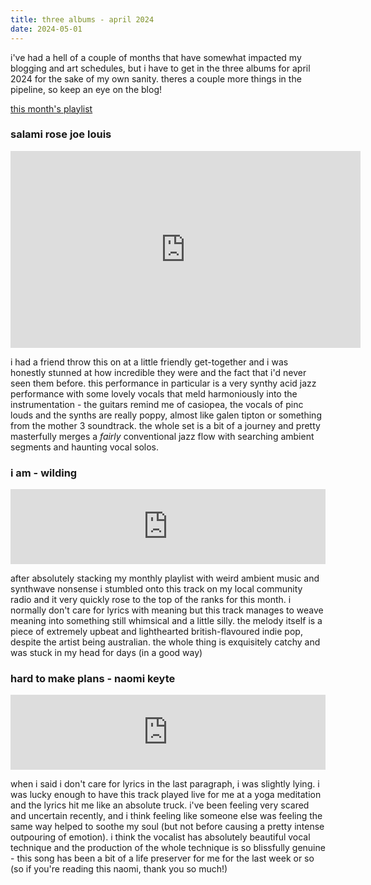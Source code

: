 ```yaml
---
title: three albums - april 2024
date: 2024-05-01
---
```


i've had a hell of a couple of months that have somewhat impacted my blogging and art schedules, but i have to get in the three albums for april 2024 for the sake of my own sanity. theres a couple more things in the pipeline, so keep an eye on the blog!

[this month's playlist](https://open.spotify.com/playlist/0O7ekqMXB3kFaLmDMQOSd4)

### salami rose joe louis
<iframe width="560" height="315" src="https://www.youtube-nocookie.com/embed/VrnEQ3TqZGE?si=STiSG-JnJZ76Pvgo" title="YouTube video player" frameborder="0" allow="accelerometer; autoplay; clipboard-write; encrypted-media; gyroscope; picture-in-picture; web-share" referrerpolicy="strict-origin-when-cross-origin" allowfullscreen></iframe>

i had a friend throw this on at a little friendly get-together and i was honestly stunned at how incredible they were and the fact that i'd never seen them before. this performance in particular is a very synthy acid jazz performance with some lovely vocals that meld harmoniously into the instrumentation - the guitars remind me of casiopea, the vocals of pinc louds and the synths are really poppy, almost like galen tipton or something from the mother 3 soundtrack. the whole set is a bit of a journey and pretty masterfully merges a _fairly_ conventional jazz flow with searching ambient segments and haunting vocal solos.  

### i am - wilding
<iframe style="border: 0; width: 100%; height: 120px;" src="https://bandcamp.com/EmbeddedPlayer/track=4175279130/size=large/bgcol=ffffff/linkcol=0687f5/tracklist=false/artwork=small/transparent=true/" seamless><a href="https://halfacow.bandcamp.com/track/i-am-2">I Am by Wilding</a></iframe>

after absolutely stacking my monthly playlist with weird ambient music and synthwave nonsense i stumbled onto this track on my local community radio and it very quickly rose to the top of the ranks for this month. i normally don't care for lyrics with meaning but this track manages to weave meaning into something still whimsical and a little silly. the melody itself is a piece of extremely upbeat and lighthearted british-flavoured indie pop, despite the artist being australian. the whole thing is exquisitely catchy and was stuck in my head for days (in a good way)

### hard to make plans - naomi keyte
<iframe style="border: 0; width: 100%; height: 120px;" src="https://bandcamp.com/EmbeddedPlayer/track=4283908680/size=large/bgcol=ffffff/linkcol=0687f5/tracklist=false/artwork=small/transparent=true/" seamless><a href="https://naomikeyte.bandcamp.com/track/hard-to-make-plans">hard to make plans by Naomi Keyte</a></iframe>

when i said i don't care for lyrics in the last paragraph, i was slightly lying. i was lucky enough to have this track played live for me at a yoga meditation and the lyrics hit me like an absolute truck. i've been feeling very scared and uncertain recently, and i think feeling like someone else was feeling the same way helped to soothe my soul (but not before causing a pretty intense outpouring of emotion). i think the vocalist has absolutely beautiful vocal technique and the production of the whole technique is so blissfully genuine - this song has been a bit of a life preserver for me for the last week or so (so if you're reading this naomi, thank you so much!)